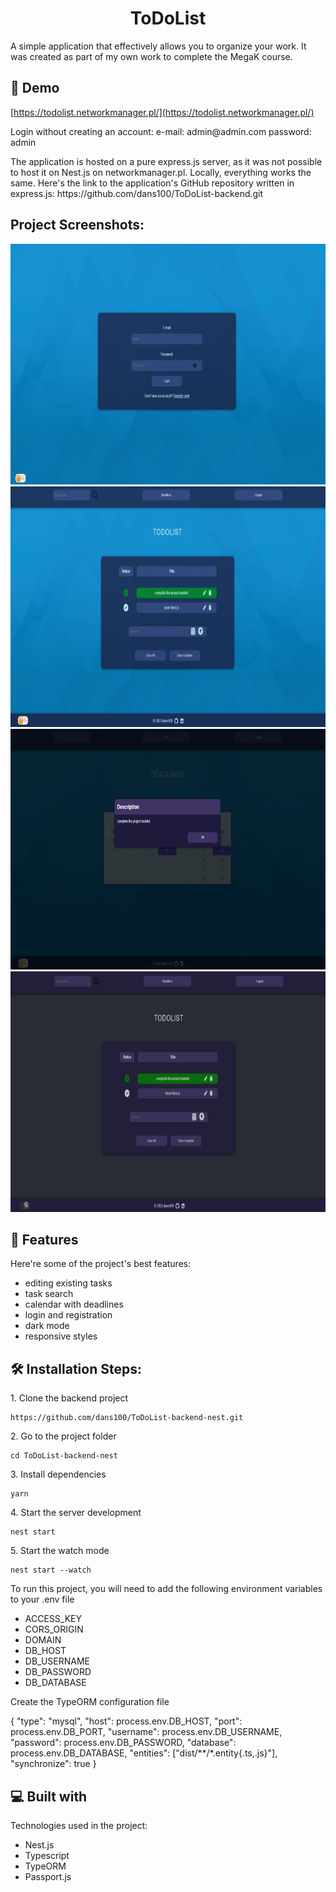 <h1 align="center" id="title">ToDoList</h1>

<p id="description">A simple application that effectively allows you to organize your work. It was created as part of my own work to complete the MegaK course.</p>

<h2>🚀 Demo</h2>

[https://todolist.networkmanager.pl/](https://todolist.networkmanager.pl/)

<p>Login without creating an account: e-mail: admin@admin.com password: admin</p>

<p>The application is hosted on a pure express.js server, as it was not possible to host it on Nest.js on networkmanager.pl.
Locally, everything works the same. 
Here's the link to the application's GitHub repository written in express.js: https://github.com/dans100/ToDoList-backend.git</p>

<h2>Project Screenshots:</h2>

<img src="https://raw.githubusercontent.com/dans100/ToDoList-frontend/main/public/login.png" alt="project-screenshot" width="800" height="385/">

<img src="https://raw.githubusercontent.com/dans100/ToDoList-frontend/main/public/view.png" alt="project-screenshot" width="800" height="385/">

<img src="https://raw.githubusercontent.com/dans100/ToDoList-frontend/main/public/deadlines.png" alt="project-screenshot" width="800" height="385/">

<img src="https://raw.githubusercontent.com/dans100/ToDoList-frontend/main/public/darkmode.png" alt="project-screenshot" width="800" height="385/">

  
  
<h2>🧐 Features</h2>

Here're some of the project's best features:

*   editing existing tasks
*   task search
*   calendar with deadlines
*   login and registration
*   dark mode
*   responsive styles

<h2>🛠️ Installation Steps:</h2>

<p>1. Clone the backend project</p>

```
https://github.com/dans100/ToDoList-backend-nest.git
```

<p>2. Go to the project folder</p>

```
cd ToDoList-backend-nest
```

<p>3. Install dependencies</p>

```
yarn
```

<p>4. Start the server development</p>

```
nest start
```

<p>5. Start the watch mode</p>

```
nest start --watch
```

<p>To run this project, you will need to add the following environment variables to your .env file</p>

* ACCESS_KEY
* CORS_ORIGIN
* DOMAIN
* DB_HOST
* DB_USERNAME
* DB_PASSWORD
* DB_DATABASE


<p>Create the TypeORM configuration file</p>

<p>
{
  "type": "mysql",
  "host": process.env.DB_HOST,
  "port": process.env.DB_PORT,
  "username": process.env.DB_USERNAME,
  "password": process.env.DB_PASSWORD,
  "database": process.env.DB_DATABASE,
  "entities": ["dist/**/*.entity{.ts,.js}"],
  "synchronize": true
}
</p>
  
<h2>💻 Built with</h2>

Technologies used in the project:

*   Nest.js
*   Typescript
*   TypeORM
*   Passport.js
